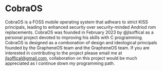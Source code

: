 # CobraOS
CobraOS is a FOSS mobile operating system that adhears to strict KISS principals, leading to enhanced security over security-minded Andriod rom replacements. CobraOS was founded in February 2023 by @jlsoffical as a personal project devoted to improving his skills with C programming. CobraOS is designed as a combonation of design and ideological principals founded by the GrapheneOS team and the GrapheneOS team. If you are interested in contributing to the project please email me at jlsoffical@gmail.com, collaboration on this project would be much appreciated as I continue down my programming path.
